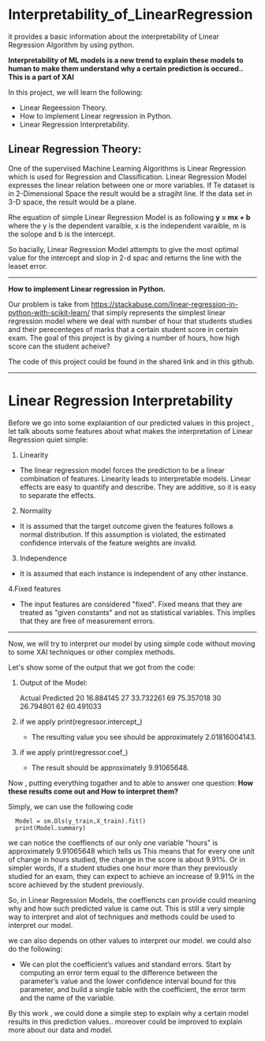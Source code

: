 # Interpretability_of_LinearRegression
it provides a basic information about the interpretability of Linear Regression Algorithm by using python.

**Interpretability of ML models is a new trend to explain these models to human to make them understand why a certain prediction is occured.. This is a part of XAI**

In this project, we will learn the following: 
* Linear Regeession Theory.
* How to implement Linear regression in Python.
* Linear Regression Interpretability.

**Linear Regression Theory:**
-----------------------------------------------------------------------------------------------------------------
One of the supervised Machine Learning Algorithms is Linear Regression which is used for Regression and Classification. Linear Regression Model expresses the linear relation 
between one or more variables. If Te dataset is in 2-Dimensional Space the result would be a stragiht line. If the data set in 3-D space, the result would be a plane. 

Rhe equation of simple Linear Regression Model is as following  **y = mx + b** 
where the y is the dependent varaible, x is the independent varaible, m is the solope and b is the intercept.

So bacially,  Linear Regression Model attempts to give the most optimal value for the intercept and slop in 2-d spac and returns the line with the leaset error.

-----------------------------------------------------------------------------------------------------------------
**How to implement Linear regression in Python.**

Our problem is take from https://stackabuse.com/linear-regression-in-python-with-scikit-learn/ that simply represents the simplest linear regression model 
where we deal with number of hour that students studies and their perecenteges of marks that a certain student score in certain exam. 
The goal of this project is by giving a number of hours, how high score can the student acheive? 

The code of this project could be found in the shared link and in this github. 


-----------------------------------------------------------------------------------------------------------------

# Linear Regression Interpretability

Before we go into some explaiantion of our predicted values in this project , let talk abouts some features about what makes the interpretation of Linear Regression quiet simple: 

1. Linearity
- The linear regression model forces the prediction to be a linear combination of features. Linearity leads to interpretable models. 
Linear effects are easy to quantify and describe. They are additive, so it is easy to separate the effects. 

2. Normality
- It is assumed that the target outcome given the features follows a normal distribution. If this assumption is violated, 
the estimated confidence intervals of the feature weights are invalid.

3. Independence
- It is assumed that each instance is independent of any other instance.

4.Fixed features
- The input features are considered "fixed". Fixed means that they are treated as "given constants" and not as statistical variables. 
This implies that they are free of measurement errors. 

----------------------------------------------------------------------------------------------------------------------

Now, we will try to interpret our model by using simple code without moving to some XAI techniques or other complex methods. 

Let's show some of the output that we got from the code: 

1. Output of the Model: 

      Actual      	Predicted
	20	        16.884145
	27	        33.732261
	69	        75.357018
	30	        26.794801
 	62	        60.491033
  
2. if we apply print(regressor.intercept_)
    - The resulting value you see should be approximately 2.01816004143.

3. if we apply print(regressor.coef_)
    - The result should be approximately 9.91065648.
   
Now , putting everything togather and to able to answer one question: 
**How these results come out and How to interpret them?**

Simply, we can use the following code 

      Model = sm.Ols(y_train,X_train).fit()
      print(Model.summary) 
      
 we can notice the coeffiencts of our only one variable "hours" is approximately 9.91065648 which tells us This means that for every one unit of change in hours studied, 
 the change in the score is about 9.91%. Or in simpler words, if a student studies one hour more than they previously studied for an exam,
 they can expect to achieve an increase of 9.91% in the score achieved by the student previously.
 
 So, in Linear Regression Models, the coeffiencts can provide could meaning why and how such predicted value is came out. This is still a very simple way to interpret and alot  of techniques and methods could be used to interpret our model.
 
 we can also depends on other values to interpret our model. we could also do the following: 
  - We can plot the coefficient’s values and standard errors. Start by computing an error term equal to the difference between the parameter’s value and the lower confidence 
 interval bound for this parameter, and build a single table with the coefficient, the error term and the name of the variable.
 
 By this work , we could done a simple step to explain why a certain model results in this prediction values.. moreover could be improved to explain more about our data and model. 
 
      
   
    
    
    
    
    
    
    
    
    
    
    
    
